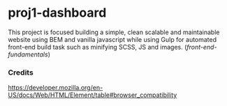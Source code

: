 # proj1-dashboard

This project is focused building a simple, clean scalable and maintainable website using BEM and vanilla javascript while using Gulp for automated front-end build task such as minifying SCSS, JS and images. (*front-end-fundamentals*)


### Credits
https://developer.mozilla.org/en-US/docs/Web/HTML/Element/table#browser_compatibility